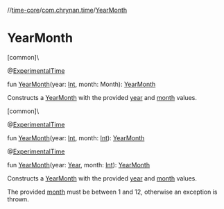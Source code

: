 //[time-core](../../index.md)/[com.chrynan.time](index.md)/[YearMonth](-year-month.md)

# YearMonth

[common]\

@[ExperimentalTime](https://kotlinlang.org/api/latest/jvm/stdlib/kotlin.time/-experimental-time/index.html)

fun [YearMonth](-year-month.md)(year: [Int](https://kotlinlang.org/api/latest/jvm/stdlib/kotlin/-int/index.html), month: Month): [YearMonth](-year-month/index.md)

Constructs a [YearMonth](-year-month/index.md) with the provided [year](-year-month.md) and [month](-year-month.md) values.

[common]\

@[ExperimentalTime](https://kotlinlang.org/api/latest/jvm/stdlib/kotlin.time/-experimental-time/index.html)

fun [YearMonth](-year-month.md)(year: [Int](https://kotlinlang.org/api/latest/jvm/stdlib/kotlin/-int/index.html), month: [Int](https://kotlinlang.org/api/latest/jvm/stdlib/kotlin/-int/index.html)): [YearMonth](-year-month/index.md)

@[ExperimentalTime](https://kotlinlang.org/api/latest/jvm/stdlib/kotlin.time/-experimental-time/index.html)

fun [YearMonth](-year-month.md)(year: [Year](-year/index.md), month: [Int](https://kotlinlang.org/api/latest/jvm/stdlib/kotlin/-int/index.html)): [YearMonth](-year-month/index.md)

Constructs a [YearMonth](-year-month/index.md) with the provided [year](-year-month.md) and [month](-year-month.md) values.

The provided [month](https://kotlinlang.org/api/latest/jvm/stdlib/kotlin/-int/index.html) must be between 1 and 12, otherwise an exception is thrown.
